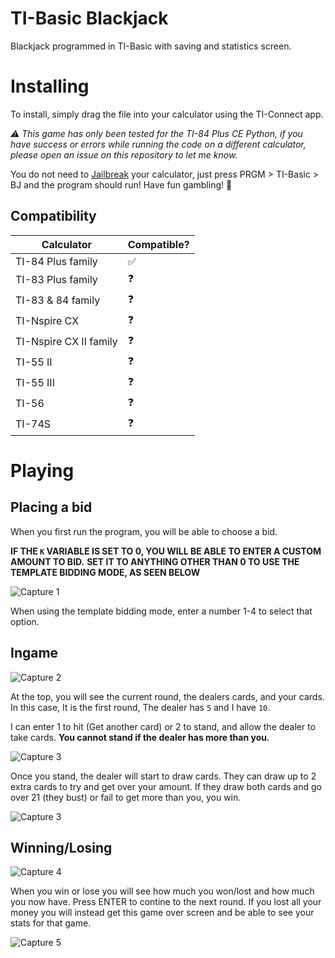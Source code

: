 # TI-Basic Blackjack
Blackjack programmed in TI-Basic with saving and statistics screen.

# Installing
To install, simply drag the file into your calculator using the TI-Connect app.

*⚠️ This game has only been tested for the TI-84 Plus CE Python, if you have success or errors while running the code on a different calculator, please open an issue on this repository to let me know.*

You do not need to [Jailbreak](https://calcplex.com/ti84plusce-jailbreak-tutorial/) your calculator, just press PRGM > TI-Basic > BJ and the program should run! Have fun gambling! 🤞

## Compatibility

| Calculator    | Compatible?   |
| ------------- | ------------- |
| TI-84 Plus family  | ✅ |
| TI-83 Plus family  | ❓ |
| TI-83 & 84 family  | ❓ |
| TI-Nspire CX  | ❓ |
| TI-Nspire CX II family | ❓ |
| TI-55 II | ❓ |
| TI-55 III | ❓ |
| TI-56 | ❓ |
| TI-74S | ❓ |

# Playing
## Placing a bid
When you first run the program, you will be able to choose a bid.

**IF THE `K` VARIABLE IS SET TO 0, YOU WILL BE ABLE TO ENTER A CUSTOM AMOUNT TO BID.**
**SET IT TO ANYTHING OTHER THAN 0 TO USE THE TEMPLATE BIDDING MODE, AS SEEN BELOW**

![Capture 1](https://github.com/user-attachments/assets/2927f2ee-56d0-4d6e-a926-19fc249d361c)

When using the template bidding mode, enter a number 1-4 to select that option.

## Ingame
![Capture 2](https://github.com/user-attachments/assets/c57e7f5f-1545-4c87-8007-c6c5b71ef021)

At the top, you will see the current round, the dealers cards, and your cards. In this case, It is the first round, The dealer has `5` and I have `10`.

I can enter 1 to hit (Get another card) or 2 to stand, and allow the dealer to take cards. **You cannot stand if the dealer has more than you.**

![Capture 3](https://github.com/user-attachments/assets/885f6544-2007-4cf3-9a86-c2c429564a12)

Once you stand, the dealer will start to draw cards. They can draw up to 2 extra cards to try and get over your amount. If they draw both cards and go over 21 (they bust) or fail to get more than you, you win.

![Capture 3](https://github.com/user-attachments/assets/7419dafd-ddde-44f0-9e5e-e78e33a86a50)

## Winning/Losing

![Capture 4](https://github.com/user-attachments/assets/1f2a0f36-fc3a-4513-9f51-4872a0fbc0ed)

When you win or lose you will see how much you won/lost and how much you now have. Press ENTER to contine to the next round. If you lost all your money you will instead get this game over screen and be able to see your stats for that game.

![Capture 5](https://github.com/user-attachments/assets/7ebe1091-2f84-4306-9f7d-8c48ca891877)
